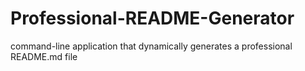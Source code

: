 # Professional-README-Generator
command-line application that dynamically generates a professional README.md file
